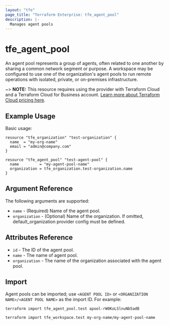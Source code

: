 ```yaml
---
layout: "tfe"
page_title: "Terraform Enterprise: tfe_agent_pool"
description: |-
  Manages agent pools
---
```


# tfe_agent_pool

An agent pool represents a group of agents, often related to one another by sharing a common
network segment or purpose. A workspace may be configured to use one of the organization's agent
pools to run remote operations with isolated, private, or on-premises infrastructure.

~> **NOTE:** This resource requires using the provider with Terraform Cloud and a Terraform Cloud
for Business account.
[Learn more about Terraform Cloud pricing here](https://www.hashicorp.com/products/terraform/pricing).

## Example Usage

Basic usage:

```hcl
resource "tfe_organization" "test-organization" {
  name  = "my-org-name"
  email = "admin@company.com"
}

resource "tfe_agent_pool" "test-agent-pool" {
  name         = "my-agent-pool-name"
  organization = tfe_organization.test-organization.name
}
```

## Argument Reference

The following arguments are supported:

* `name` - (Required) Name of the agent pool.
* `organization` - (Optional) Name of the organization. If omitted, default_organization provider config must be defined.

## Attributes Reference

* `id` - The ID of the agent pool.
* `name` - The name of agent pool.
* `organization` - The name of the organization associated with the agent pool.

## Import

Agent pools can be imported; use `<AGENT POOL ID>` or `<ORGANIZATION NAME>/<AGENT POOL NAME>` as the import ID. For example:

```shell
terraform import tfe_agent_pool.test apool-rW0KoLSlnuNb5adB
```

```shell
terraform import tfe_workspace.test my-org-name/my-agent-pool-name
```
